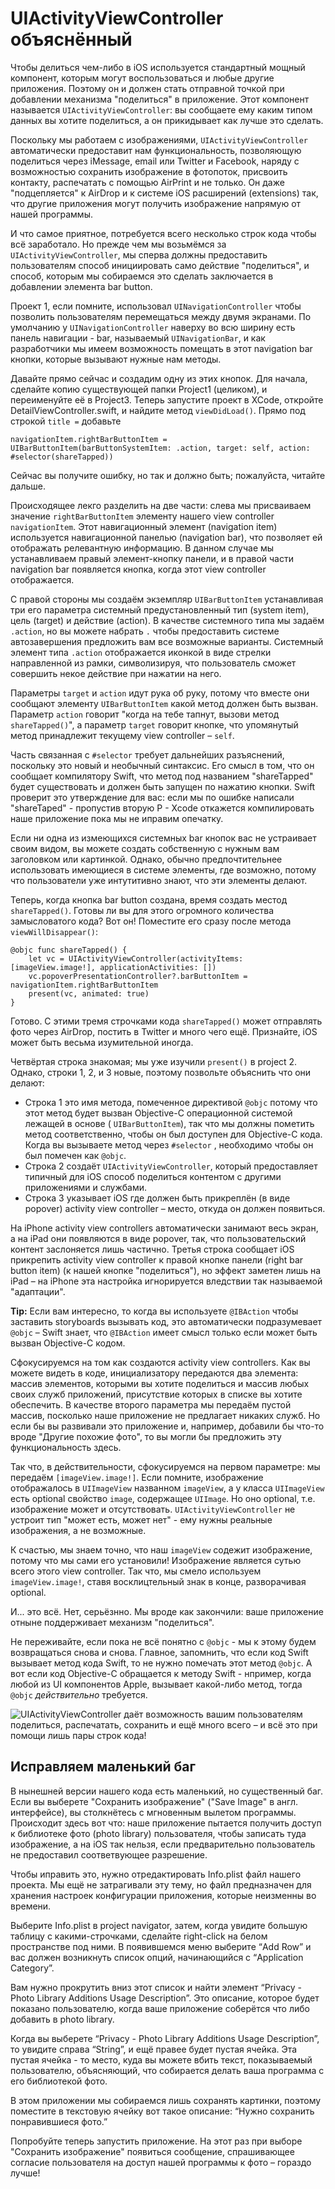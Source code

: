 # UIActivityViewController объяснённый

Чтобы делиться чем-либо в iOS используется стандартный мощный компонент, которым могут воспользоваться и любые другие приложения. Поэтому он и должен стать отправной точкой при добавлении механизма "поделиться" в приложение. Этот компонент называется `UIActivityViewController`: вы сообщаете ему каким типом данных вы хотите поделиться, а он прикидывает как лучше это сделать.

Поскольку мы работаем с изображениями, `UIActivityViewController` автоматически предоставит нам функциональность, позволяющую поделиться через iMessage, email или Twitter и Facebook, наряду с возможностью сохранить изображение в фотопоток, присвоить контакту, распечатать с помощью AirPrint и не только. Он даже "подцепляется" к AirDrop и к системе iOS расширений (extensions) так, что другие приложения могут получить изображение напрямую от нашей программы.

И что самое приятное, потребуется всего несколько строк кода чтобы всё заработало. Но прежде чем мы возьмёмся за `UIActivityViewController`, мы сперва должны предоставить пользователям способ инициировать само действие "поделиться", и способ, которым мы собираемся это сделать заключается в добавлении элемента bar button.

Проект 1, если помните, использовал `UINavigationController` чтобы позволить пользователям перемещаться между двумя экранами. По умолчанию у `UINavigationController` наверху во всю ширину есть панель навигации - bar, называемый `UINavigationBar`, и как разработчики мы имеем возможность помещать в этот navigation bar кнопки, которые вызывают нужные нам методы.

Давайте прямо сейчас и создадим одну из этих кнопок. Для начала, сделайте копию существующей папки Project1 (целиком), и переименуйте её в Project3. Теперь запустите проект в XCode, откройте DetailViewController.swift, и найдите метод `viewDidLoad()`. Прямо под строкой `title =` добавьте 

    navigationItem.rightBarButtonItem = UIBarButtonItem(barButtonSystemItem: .action, target: self, action: #selector(shareTapped))

Сейчас вы получите ошибку, но так и должно быть; пожалуйста, читайте дальше.

Происходящее лекго разделить на две части: слева мы присваиваем значение `rightBarButtonItem` элементу нашего view controller `navigationItem`. Этот навигационный элемент (navigation item) используется навигационной панелью (navigation bar), что позволяет ей отображать релевантную информацию. В данном случае мы устанавливаем правый элемент-кнопку панели, и в правой части navigation bar появляется кнопка, когда этот view controller отображается.

С правой стороны мы создаём экземпляр  `UIBarButtonItem` устанавливая три его параметра системный предустановленный тип (system item), цель (target) и действие (action). В качестве системного типа мы задаём  `.action`, но вы можете набрать `.` чтобы предоставить системе автозавершения предложить вам все возможные варианты. Системный элемент типа `.action` отображается иконкой в виде стрелки направленной из рамки, символизируя, что пользователь сможет совершить некое действие при нажатии на него.

Параметры `target` и `action` идут рука об руку, потому что вместе они сообщают элементу `UIBarButtonItem` какой метод должен быть вызван. Параметр `action` говорит "когда на тебе тапнут, вызови метод `shareTapped()`", а параметр `target` говорит кнопке, что упомянутый метод принадлежит текущему view controller – `self`.

Часть связанная с  `#selector` требует дальнейших разъяснений, поскольку это новый и необычный синтаксис. Его смысл в том, что он сообщает компилятору Swift, что метод под названием "shareTapped" будет существовать и должен быть запущен по нажатию кнопки. Swift проверит это утверждение для вас: если мы по ошибке написали "shareTaped" - пропустив вторую P - Xcode откажется компилировать наше приложение пока мы не иправим опечатку.

Если ни одна из измеющихся системных bar кнопок вас не устраивает своим видом, вы можете создать собственную с нужным вам заголовком или картинкой. Однако, обычно предпочтительнее использовать имеющиеся в системе элементы, где возможно, потому что пользователи уже интутитивно знают, что эти элементы делают.

Теперь, когда кнопка bar button создана, время создать местод `shareTapped()`. Готовы ли вы для этого огромного количества замысловатого кода? Вот он! Поместите его сразу после метода `viewWillDisappear()`:

    @objc func shareTapped() {
        let vc = UIActivityViewController(activityItems: [imageView.image!], applicationActivities: [])
        vc.popoverPresentationController?.barButtonItem = navigationItem.rightBarButtonItem
        present(vc, animated: true)
    }

Готово. С этими тремя строчками кода  `shareTapped()` может отправлять фото через AirDrop, постить в Twitter и много чего ещё. Признайте, iOS может быть весьма изумительной иногда. 

Четвёртая строка знакомая; мы уже изучили  `present()` в project 2. Однако, строки 1, 2, и 3 новые, поэтому позвольте объяснить что они делают: 

- Строка 1 это имя метода, помеченное директивой  `@objc` потому что этот метод будет вызван Objective-C операционной системой лежащей в основе ( `UIBarButtonItem`), так что мы должны пометить метод соответственно, чтобы он был доступен для Objective-C кода. Когда вы вызываете метод через  `#selector` , необходимо чтобы он был помечен как `@objc`.
- Строка 2 создаёт  `UIActivityViewController`, который предоставляет типичный для iOS способ поделиться контентом с другими приложениями и службами.
- Строка 3 указывает iOS где должен быть прикреплён (в виде popover)  activity view controller – место, откуда он должен появиться.

На iPhone activity view controllers автоматически занимают весь экран, а на iPad они появляются в виде popover, так, что пользовательский контент заслоняется лишь частично. Третья строка сообщает iOS прикрепить activity view controller к правой кнопке панели (right bar button item) (к нашей кнопке "поделиться"), но эффект заметен лишь на iPad – на iPhone эта настройка игнорируется вледствии так называемой "адаптации".

**Tip:** Если вам интересно, то когда вы используете  `@IBAction` чтобы заставить storyboards вызывать код, это автоматически подразумевает `@objc` – Swift знает, что `@IBAction` имеет смысл только если может быть вызван Objective-C кодом.

Сфокусируемся на том как создаются activity view controllers. Как вы можете видеть в коде, инициализатору передаются два элемента: массив элементов, которыми вы хотите поделиться и массив любых своих служб приложений, присутствие которых в списке вы хотите обеспечить. В качестве второго параметра мы передаём пустой массив, посколько наше приложение не предлагает никаких служб. Но если бы вы развивали это приложение и, например,  добавили бы что-то вроде "Другие похожие фото", то вы могли бы предложить эту функциональность здесь.

Так что, в действительности, сфокусируемся на первом параметре: мы передаём `[imageView.image!]`. Если помните, изображение отображалось в `UIImageView` названном `imageView`, а у класса `UIImageView` есть optional свойство `image`, содержащее `UIImage`. Но оно optional, т.е. изображение может и отсутствовать.  `UIActivityViewController` не устроит тип "может есть, может нет" - ему нужны реальные  изображения, а не возможные.

К счастью, мы знаем точно, что наш `imageView` содежит изображение, потому что мы сами его установили! Изображение является сутью всего этого view controller. Так что, мы смело используем  `imageView.image!`, ставя восклицтельный знак в конце, разворачивая optional.

И... это всё. Нет, серьёзнно. Мы вроде как закончили: ваше приложение отныне поддерживает механизм "поделиться".

Не переживайте, если пока не всё понятно с  `@objc` -  мы к этому будем возвращаться снова и снова. Главное, запомнить, что если код Swift вызывает метод кода Swift, то не нужно помечать этот метод  `@objc`. А вот если код Objective-C обращается к методу Swift - нпример, когда любой из UI компонентов Apple, вызывает какой-либо метод, тогда  `@objc` *действительно* требуется.

![UIActivityViewController даёт возможность вашим пользователям поделиться, распечатать, сохранить и ещё много всего – и всё это при помощи лишь пары строк кода!](3-1.png)


## Исправляем маленький баг

В нынешней версии нашего кода есть маленький, но существенный баг. Если вы выберете "Сохранить изображение" ("Save Image" в англ. интерфейсе), вы столкнётесь с мгновенным вылетом программы. Происходит здесь вот что: наше приложение пытается получить доступ к библиотеке фото (photo library) пользователя, чтобы записать туда изображение, а на iOS так нельзя, если предварительно пользователь не предоставил соответвующее разрешение.

Чтобы иправить это, нужно отредактировать Info.plist файл нашего проекта. Мы ещё не затрагивали эту тему, но файл предназначен для хранения настроек конфигурации приложения, которые неизменны во времени.

Выберите Info.plist в project navigator, затем, когда увидите большую таблицу с какими-строчками, сделайте right-click на белом пространстве под ними. В появившемся меню выберите “Add Row” и вас должен возникнуть список опций, начинающийся с “Application Category”.

Вам нужно прокрутить вниз этот список и найти элемент “Privacy - Photo Library Additions Usage Description”. Это описание, которое будет показано пользователю, когда ваше приложение соберётся что либо добавить в photo library.

Когда вы выберете “Privacy - Photo Library Additions Usage Description”, то увидите справа “String”, и ещё правее будет пустая ячейка. Эта пустая ячейка - то место, куда вы можете вбить текст, показываемый пользователю, объясняющий, что собирается делать ваша программа с его библиотекой фото.

В этом приложении мы собираемся лишь сохранять картинки, поэтому поместите в текстовую ячейку вот такое описание: “Нужно сохранить понравившиеся фото.”

Попробуйте теперь запустить приложение. На этот раз при выборе "Сохранить изображение" появиться сообщение, спрашивающее согласие пользователя на доступ нашей программы к фото – гораздо лучше!
